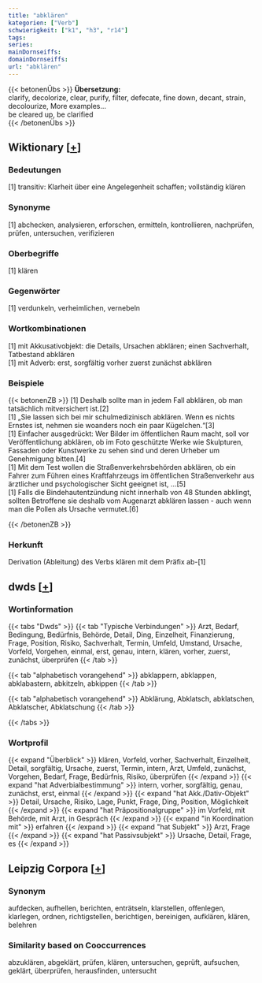 ```yaml
---
title: "abklären"
kategorien: ["Verb"]
schwierigkeit: ["k1", "h3", "r14"]
tags:
series:
mainDornseiffs:
domainDornseiffs:
url: "abklären"
---
```


{{< betonenÜbs >}}
**Übersetzung:**  
clarify, decolorize, clear, purify, filter, defecate, fine down, decant, strain, decolourize, More examples...  
be cleared up, be clarified  
{{< /betonenÜbs >}}

## Wiktionary [[+](https://de.wiktionary.org/wiki/abklären)]

### Bedeutungen
[1] transitiv: Klarheit über eine Angelegenheit schaffen; vollständig klären  

### Synonyme
[1] abchecken, analysieren, erforschen, ermitteln, kontrollieren, nachprüfen, prüfen, untersuchen, verifizieren  

### Oberbegriffe
[1] klären  

### Gegenwörter
[1] verdunkeln, verheimlichen, vernebeln  

### Wortkombinationen
[1] mit Akkusativobjekt: die Details, Ursachen abklären; einen Sachverhalt, Tatbestand abklären  
[1] mit Adverb: erst, sorgfältig vorher zuerst zunächst abklären  

### Beispiele
{{< betonenZB >}}
[1] Deshalb sollte man in jedem Fall abklären, ob man tatsächlich mitversichert ist.[2]  
[1] „Sie lassen sich bei mir schulmedizinisch abklären. Wenn es nichts Ernstes ist, nehmen sie woanders noch ein paar Kügelchen.“[3]  
[1] Einfacher ausgedrückt: Wer Bilder im öffentlichen Raum macht, soll vor Veröffentlichung abklären, ob im Foto geschützte Werke wie Skulpturen, Fassaden oder Kunstwerke zu sehen sind und deren Urheber um Genehmigung bitten.[4]  
[1] Mit dem Test wollen die Straßenverkehrsbehörden abklären, ob ein Fahrer zum Führen eines Kraftfahrzeugs im öffentlichen Straßenverkehr aus ärztlicher und psychologischer Sicht geeignet ist, …[5]  
[1] Falls die Bindehautentzündung nicht innerhalb von 48 Stunden abklingt, sollten Betroffene sie deshalb vom Augenarzt abklären lassen - auch wenn man die Pollen als Ursache vermutet.[6]  

{{< /betonenZB >}}
### Herkunft
Derivation (Ableitung) des Verbs klären mit dem Präfix ab-[1]  



## dwds [[+](https://www.dwds.de/wb/abklären)]

### Wortinformation
{{< tabs "Dwds" >}}
{{< tab "Typische Verbindungen" >}}
Arzt, Bedarf, Bedingung, Bedürfnis, Behörde, Detail, Ding, Einzelheit, Finanzierung, Frage, Position, Risiko, Sachverhalt, Termin, Umfeld, Umstand, Ursache, Vorfeld, Vorgehen, einmal, erst, genau, intern, klären, vorher, zuerst, zunächst, überprüfen
{{< /tab >}}

{{< tab "alphabetisch vorangehend" >}}
abklappern, abklappen, abklabastern, abkitzeln, abkippen
{{< /tab >}}

{{< tab "alphabetisch vorangehend" >}}
Abklärung, Abklatsch, abklatschen, Abklatscher, Abklatschung
{{< /tab >}}

{{< /tabs >}}

### Wortprofil
{{< expand "Überblick" >}} klären, Vorfeld, vorher, Sachverhalt, Einzelheit, Detail, sorgfältig, Ursache, zuerst, Termin, intern, Arzt, Umfeld, zunächst, Vorgehen, Bedarf, Frage, Bedürfnis, Risiko, überprüfen {{< /expand >}}
{{< expand "hat Adverbialbestimmung" >}} intern, vorher, sorgfältig, genau, zunächst, erst, einmal {{< /expand >}}
{{< expand "hat Akk./Dativ-Objekt" >}} Detail, Ursache, Risiko, Lage, Punkt, Frage, Ding, Position, Möglichkeit {{< /expand >}}
{{< expand "hat Präpositionalgruppe" >}} im Vorfeld, mit Behörde, mit Arzt, in Gespräch {{< /expand >}}
{{< expand "in Koordination mit" >}} erfahren {{< /expand >}}
{{< expand "hat Subjekt" >}} Arzt, Frage {{< /expand >}}
{{< expand "hat Passivsubjekt" >}} Ursache, Detail, Frage, es {{< /expand >}}

## Leipzig Corpora [[+](https://corpora.uni-leipzig.de/en/res?word=abklären&corpusId=deu_newscrawl-public_2018)]


### Synonym
aufdecken, aufhellen, berichten, enträtseln, klarstellen, offenlegen, klarlegen, ordnen, richtigstellen, berichtigen, bereinigen, aufklären, klären, belehren


### Similarity based on Cooccurrences
abzuklären, abgeklärt, prüfen, klären, untersuchen, geprüft, aufsuchen, geklärt, überprüfen, herausfinden, untersucht


